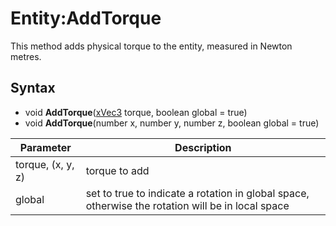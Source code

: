 # Entity:AddTorque

This method adds physical torque to the entity, measured in Newton metres.

## Syntax

- void **AddTorque**([xVec3](xVec3.md) torque, boolean global = true)
- void **AddTorque**(number x, number y, number z, boolean global = true)

| Parameter | Description |
| - | - |
| torque, (x, y, z) | torque to add |
| global | set to true to indicate a rotation in global space, otherwise the rotation will be in local space |
